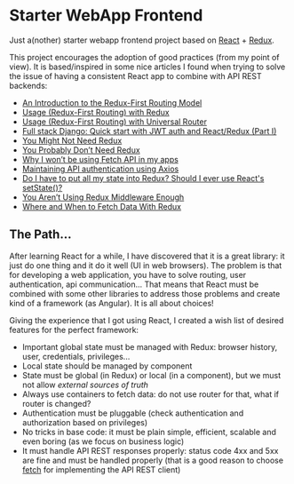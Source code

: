 
# Starter WebApp Frontend

Just a(nother) starter webapp frontend project based on [React](https://reactjs.org/) + [Redux](https://redux.js.org/).

This project encourages the adoption of good practices (from my point of view). It is based/inspired in some nice
articles I found when trying to solve the issue of having a consistent React app to combine with API REST backends:

- [An Introduction to the Redux-First Routing Model](https://medium.freecodecamp.org/an-introduction-to-the-redux-first-routing-model-98926ebf53cb)
- [Usage (Redux-First Routing) with Redux](https://github.com/kriasoft/universal-router/issues/99)
- [Usage (Redux-First Routing) with Universal Router](https://github.com/mksarge/redux-first-routing/blob/master/docs/recipes/usage-with-universal-router.md)
- [Full stack Django: Quick start with JWT auth and React/Redux (Part I)](https://medium.com/netscape/full-stack-django-quick-start-with-jwt-auth-and-react-redux-part-i-37853685ab57)
- [You Might Not Need Redux](https://medium.com/@dan_abramov/you-might-not-need-redux-be46360cf367)
- [You Probably Don’t Need Redux](https://medium.com/@blairanderson/you-probably-dont-need-redux-1b404204a07f)
- [Why I won’t be using Fetch API in my apps](https://medium.com/@shahata/why-i-wont-be-using-fetch-api-in-my-apps-6900e6c6fe78)
- [Maintaining API authentication using Axios](https://medium.com/@mateioprea/maintaining-api-authentication-using-axios-e70ba174da6)
- [Do I have to put all my state into Redux? Should I ever use React's setState()?](https://redux.js.org/faq/organizing-state#do-i-have-to-put-all-my-state-into-redux-should-i-ever-use-reacts-setstate)
- [You Aren’t Using Redux Middleware Enough](https://medium.com/@jacobp100/you-arent-using-redux-middleware-enough-94ffe991e6)
- [Where and When to Fetch Data With Redux](https://daveceddia.com/where-fetch-data-redux/)


## The Path...

After learning React for a while, I have discovered that it is a great library: it just do one thing and it do it well
(UI in web browsers). The problem is that for developing a web application, you have to solve routing, user
authentication, api communication... That means that React must be combined with some other libraries to address those
problems and create kind of a framework (as Angular). It is all about choices!

Giving the experience that I got using React, I created a wish list of desired features for the perfect framework:

- Important global state must be managed with Redux: browser history, user, credentials, privileges...
- Local state should be managed by component
- State must be global (in Redux) or local (in a component), but we must not allow *external sources of truth*
- Always use containers to fetch data: do not use router for that, what if router is changed? 
- Authentication must be pluggable (check authentication and authorization based on privileges)
- No tricks in base code: it must be plain simple, efficient, scalable and even boring (as we focus on business logic)
- It must handle API REST responses properly: status code 4xx and 5xx are fine and must be handled properly (that is a
good reason to choose [fetch](https://github.com/whatwg/fetch) for implementing the API REST client)
